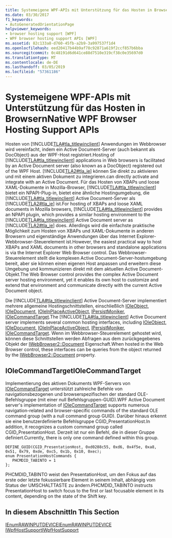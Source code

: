 ```yaml
---
title: Systemeigene WPF-APIs mit Unterstützung für das Hosten in Browsern
ms.date: 03/30/2017
f1_keywords:
- AutoGeneratedOrientationPage
helpviewer_keywords:
- browser hosting support [WPF]
- WPF browser hosting support APIs [WPF]
ms.assetid: 82c133a8-d760-45fb-a2b9-3a997537f1d4
ms.openlocfilehash: eed20417b44b9af78c92871a619f2ccf857b6bba
ms.sourcegitcommit: 0c48191d6d641ce88d7510e319cf38c0e35697d0
ms.translationtype: MT
ms.contentlocale: de-DE
ms.lasthandoff: 03/05/2019
ms.locfileid: "57361186"
---
```

# <a name="native-wpf-browser-hosting-support-apis"></a><span data-ttu-id="3cff7-102">Systemeigene WPF-APIs mit Unterstützung für das Hosten in Browsern</span><span class="sxs-lookup"><span data-stu-id="3cff7-102">Native WPF Browser Hosting Support APIs</span></span>
<span data-ttu-id="3cff7-103">Hosten von [!INCLUDE[TLA#tla_titlewinclient](../../../../includes/tlasharptla-titlewinclient-md.md)] Anwendungen im Webbrowser wird vereinfacht, indem ein Active Document-Server (auch bekannt als DocObject) aus der WPF-Host registriert.</span><span class="sxs-lookup"><span data-stu-id="3cff7-103">Hosting of [!INCLUDE[TLA#tla_titlewinclient](../../../../includes/tlasharptla-titlewinclient-md.md)] applications in Web browsers is facilitated by an Active Document server (also known as a DocObject) registered out of the WPF Host.</span></span> [!INCLUDE[TLA2#tla_ie](../../../../includes/tla2sharptla-ie-md.md)] <span data-ttu-id="3cff7-104">können Sie direkt zu aktivieren und mit einem aktiven Dokument zu integrieren.</span><span class="sxs-lookup"><span data-stu-id="3cff7-104">can directly activate and integrate with an Active Document.</span></span> <span data-ttu-id="3cff7-105">Für das Hosten von XBAPs und loose XAML-Dokumente in Mozilla-Browser, [!INCLUDE[TLA#tla_titlewinclient](../../../../includes/tlasharptla-titlewinclient-md.md)] bietet ein NPAPI-Plug-in, bietet eine ähnliche Hostingumgebung, die [!INCLUDE[TLA#tla_titlewinclient](../../../../includes/tlasharptla-titlewinclient-md.md)] Active Document-Server als [!INCLUDE[TLA2#tla_ie](../../../../includes/tla2sharptla-ie-md.md)] ist.</span><span class="sxs-lookup"><span data-stu-id="3cff7-105">For hosting of XBAPs and loose XAML documents in Mozilla browsers, [!INCLUDE[TLA#tla_titlewinclient](../../../../includes/tlasharptla-titlewinclient-md.md)] provides an NPAPI plugin, which provides a similar hosting environment to the [!INCLUDE[TLA#tla_titlewinclient](../../../../includes/tlasharptla-titlewinclient-md.md)] Active Document server as [!INCLUDE[TLA2#tla_ie](../../../../includes/tla2sharptla-ie-md.md)] does.</span></span> <span data-ttu-id="3cff7-106">Allerdings wird die einfachste praktische Möglichkeit zum Hosten von XBAPs und XAML-Dokumente in anderen Browsern und eigenständige Anwendungen über das Internet Explorer-Webbrowser-Steuerelement ist.</span><span class="sxs-lookup"><span data-stu-id="3cff7-106">However, the easiest practical way to host XBAPs and XAML documents in other browsers and standalone applications is via the Internet Explorer Web Browser control.</span></span> <span data-ttu-id="3cff7-107">Das Webbrowser-Steuerelement stellt die komplexen Active Document-Server-hostumgebung bereit, aber sie können einen eigenen Host anpassen und erweitern diese Umgebung und kommunizieren direkt mit dem aktuellen Active Document-Objekt.</span><span class="sxs-lookup"><span data-stu-id="3cff7-107">The Web Browser control provides the complex Active Document server hosting environment, yet it enables its own host to customize and extend that environment and communicate directly with the current Active Document object.</span></span>  
  
 <span data-ttu-id="3cff7-108">Die [!INCLUDE[TLA#tla_titlewinclient](../../../../includes/tlasharptla-titlewinclient-md.md)] Active Document-Server implementiert mehrere allgemeine Hostingschnittstellen, einschließlich [IOleObject](https://go.microsoft.com/fwlink/?LinkId=162049), [IOleDocument](https://go.microsoft.com/fwlink/?LinkId=162050), [IOleInPlaceActiveObject](https://go.microsoft.com/fwlink/?LinkId=162051), [IPersistMoniker](https://go.microsoft.com/fwlink/?LinkId=162045), [IOleCommandTarget](https://go.microsoft.com/fwlink/?LinkId=162047).</span><span class="sxs-lookup"><span data-stu-id="3cff7-108">The [!INCLUDE[TLA#tla_titlewinclient](../../../../includes/tlasharptla-titlewinclient-md.md)] Active Document server implements several common hosting interfaces, including [IOleObject](https://go.microsoft.com/fwlink/?LinkId=162049), [IOleDocument](https://go.microsoft.com/fwlink/?LinkId=162050), [IOleInPlaceActiveObject](https://go.microsoft.com/fwlink/?LinkId=162051), [IPersistMoniker](https://go.microsoft.com/fwlink/?LinkId=162045), [IOleCommandTarget](https://go.microsoft.com/fwlink/?LinkId=162047).</span></span> <span data-ttu-id="3cff7-109">Wenn im Webbrowser-Steuerelement gehostet wird, können diese Schnittstellen werden Abfragen aus dem zurückgegebenes Objekt der [IWebBrowser2::Document](https://go.microsoft.com/fwlink/?LinkId=162048) Eigenschaft.</span><span class="sxs-lookup"><span data-stu-id="3cff7-109">When hosted in the Web Browser control, these interfaces can be queries from the object returned by the [IWebBrowser2::Document](https://go.microsoft.com/fwlink/?LinkId=162048) property.</span></span>  
  
## <a name="iolecommandtarget"></a><span data-ttu-id="3cff7-110">IOleCommandTarget</span><span class="sxs-lookup"><span data-stu-id="3cff7-110">IOleCommandTarget</span></span>  
 <span data-ttu-id="3cff7-111">Implementierung des aktiven Dokuments WPF-Servers von [IOleCommandTarget](https://go.microsoft.com/fwlink/?LinkId=162047) unterstützt zahlreiche Befehle von navigationsbezogenen und browserspezifischen der standard OLE-Befehlsgruppe (mit einer null Befehlsgruppen-GUID).</span><span class="sxs-lookup"><span data-stu-id="3cff7-111">WPF Active Document server's implementation of [IOleCommandTarget](https://go.microsoft.com/fwlink/?LinkId=162047) supports numerous navigation-related and browser-specific commands of the standard OLE command group (with a null command group GUID).</span></span> <span data-ttu-id="3cff7-112">Darüber hinaus erkennt sie eine benutzerdefinierte Befehlsgruppe CGID_PresentationHost.</span><span class="sxs-lookup"><span data-stu-id="3cff7-112">In addition, it recognizes a custom command group called CGID_PresentationHost.</span></span> <span data-ttu-id="3cff7-113">Derzeit ist nur ein Befehl, die in dieser Gruppe definiert.</span><span class="sxs-lookup"><span data-stu-id="3cff7-113">Currently, there is only one command defined within this group.</span></span>  
  
```  
DEFINE_GUID(CGID_PresentationHost, 0xd0288c55, 0xd6, 0x4f5e, 0xa8, 0x51, 0x79, 0xde, 0xc5, 0x1b, 0x10, 0xec);  
enum PresentationHostCommands {   
   PHCMDID_TABINTO = 1   
};  
```  
  
 <span data-ttu-id="3cff7-114">PHCMDID_TABINTO weist den PresentationHost, um den Fokus auf das erste oder letzte fokussierbare Element in seinem Inhalt, abhängig vom Status der UMSCHALTTASTE zu ändern.</span><span class="sxs-lookup"><span data-stu-id="3cff7-114">PHCMDID_TABINTO instructs PresentationHost to switch focus to the first or last focusable element in its content, depending on the state of the Shift key.</span></span>  
  
## <a name="in-this-section"></a><span data-ttu-id="3cff7-115">In diesem Abschnitt</span><span class="sxs-lookup"><span data-stu-id="3cff7-115">In This Section</span></span>  
 [<span data-ttu-id="3cff7-116">IEnumRAWINPUTDEVICE</span><span class="sxs-lookup"><span data-stu-id="3cff7-116">IEnumRAWINPUTDEVICE</span></span>](ienumrawinputdevice.md)  
 [<span data-ttu-id="3cff7-117">IWpfHostSupport</span><span class="sxs-lookup"><span data-stu-id="3cff7-117">IWpfHostSupport</span></span>](iwpfhostsupport.md)
